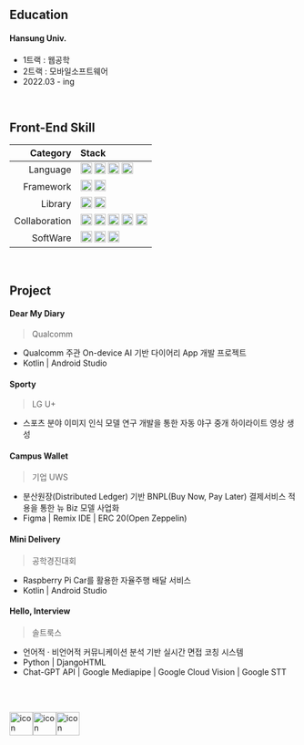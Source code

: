 ## Education
#### Hansung Univ.
- 1트랙 : 웹공학
- 2트랙 : 모바일소프트웨어
- 2022.03 - ing

<br>

## Front-End Skill
| Category | Stack |
|------:|:------|
|Language|<img src="https://img.shields.io/badge/Java-FFE2DD?style=for-the-badge&logo=CoffeeScript&logoColor=black" height="20"/> <img src="https://img.shields.io/badge/JavaScript-FDECC8?style=for-the-badge&logo=JavaScript&logoColor=black" height="20"/> <img src="https://img.shields.io/badge/Python-D3DFEF?style=for-the-badge&logo=Python&logoColor=black" height="20"/> <img src="https://img.shields.io/badge/Kotlin-E8DEEE?style=for-the-badge&logo=Kotlin&logoColor=black" height="20"/>|
|Framework|<img src="https://img.shields.io/badge/React-D3E5EF?style=for-the-badge&logo=React&logoColor=black" height="20"/> <img src="https://img.shields.io/badge/Flask-E3E2E0?style=for-the-badge&logo=Flask&logoColor=black" height="20"/>|
|Library|  <img src="https://img.shields.io/badge/OpenCV-EFDFDA?style=for-the-badge&logo=OpenCV&logoColor=black" height="20"/> <img src="https://img.shields.io/badge/Tensorflow-FADEC9?style=for-the-badge&logo=Tensorflow&logoColor=black" height="20"/>|
|Collaboration|<img src="https://img.shields.io/badge/Figma-F4E0EF?style=for-the-badge&logo=Figma&logoColor=black" height="20"/> <img src="https://img.shields.io/badge/Slack-FAD7C9?style=for-the-badge&logo=Slack&logoColor=black" height="20"/> <img src="https://img.shields.io/badge/GitHub-E0E0E3?style=for-the-badge&logo=GitHub&logoColor=white" height="20"/> <img src="https://img.shields.io/badge/Notion-F1F0F0?style=for-the-badge&logo=Notion&logoColor=black" height="20"/> <img src="https://img.shields.io/badge/Discord-E8DEEE?style=for-the-badge&logo=Discord&logoColor=black" height="20"/>|
|SoftWare|  <img src="https://img.shields.io/badge/Android Studio-DBEDDB?style=for-the-badge&logo=AndroidStudio&logoColor=black" height="20"/> <img src="https://img.shields.io/badge/Xcode-D3E1EF?style=for-the-badge&logo=Xcode&logoColor=black" height="20"/> <img src="https://img.shields.io/badge/IntelliJ-F4E0E3?style=for-the-badge&logo=IntelliJ IDEA&logoColor=black" height="20"/>|

<br>

## Project
#### Dear My Diary
> Qualcomm
- Qualcomm 주관 On-device AI 기반 다이어리 App 개발 프로젝트<br>
- Kotlin | Android Studio

#### Sporty
> LG U+
- 스포츠 분야 이미지 인식 모델 연구 개발을 통한 자동 야구 중개 하이라이트 영상 생성

#### Campus Wallet
> 기업 UWS
- 분산원장(Distributed Ledger) 기반 BNPL(Buy Now, Pay Later) 결제서비스 적용을 통한 뉴 Biz 모델 사업화
- Figma | Remix IDE | ERC 20(Open Zeppelin)

#### Mini Delivery
> 공학경진대회
- Raspberry Pi Car를 활용한 자율주행 배달 서비스
- Kotlin | Android Studio

#### Hello, Interview
> 솔트룩스
- 언어적 · 비언어적 커뮤니케이션 분석 기반 실시간 면접 코칭 시스템
- Python | DjangoHTML
- Chat-GPT API | Google Mediapipe | Google Cloud Vision | Google STT


<br><br>
<div style="display: flex; align-items: flex-start;">
  <img src="https://techstack-generator.vercel.app/react-icon.svg" alt="icon" width="41" height="41" />
  <img src="https://techstack-generator.vercel.app/python-icon.svg" alt="icon" width="41" height="41" />
  <img src="https://techstack-generator.vercel.app/github-icon.svg" alt="icon" width="41" height="41" />
</div>



<!--
##### githun status
<div style="display: flex; align-items: flex-start;">
  <img src="https://github-readme-stats.vercel.app/api/top-langs/?username=irenechoii&langs_count=5" height="160" />
  <img src="http://mazandi.herokuapp.com/api?handle={handle}&theme=warm" height="160" />
</div>
-->
